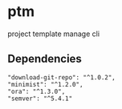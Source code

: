 # ptm
project template manage cli



## Dependencies

```
"download-git-repo": "^1.0.2",
"minimist": "^1.2.0",
"ora": "^1.3.0",
"semver": "^5.4.1"
```